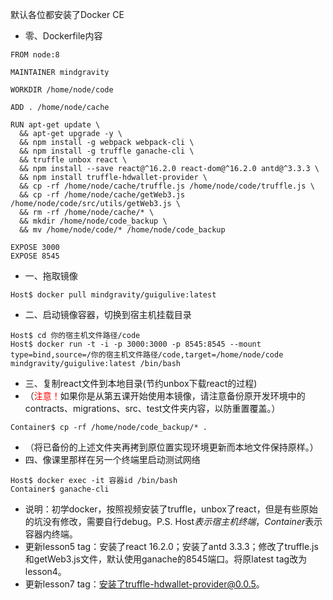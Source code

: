 默认各位都安装了Docker CE
- 零、Dockerfile内容
```
FROM node:8

MAINTAINER mindgravity

WORKDIR /home/node/code

ADD . /home/node/cache

RUN apt-get update \
  && apt-get upgrade -y \
  && npm install -g webpack webpack-cli \
  && npm install -g truffle ganache-cli \
  && truffle unbox react \
  && npm install --save react@^16.2.0 react-dom@^16.2.0 antd@^3.3.3 \
  && npm install truffle-hdwallet-provider \
  && cp -rf /home/node/cache/truffle.js /home/node/code/truffle.js \
  && cp -rf /home/node/cache/getWeb3.js /home/node/code/src/utils/getWeb3.js \
  && rm -rf /home/node/cache/* \
  && mkdir /home/node/code_backup \
  && mv /home/node/code/* /home/node/code_backup

EXPOSE 3000
EXPOSE 8545
```
- 一、拖取镜像
```
Host$ docker pull mindgravity/guigulive:latest
```
- 二、启动镜像容器，切换到宿主机挂载目录
```
Host$ cd 你的宿主机文件路径/code
Host$ docker run -t -i -p 3000:3000 -p 8545:8545 --mount type=bind,source=/你的宿主机文件路径/code,target=/home/node/code mindgravity/guigulive:latest /bin/bash
```
- 三、复制react文件到本地目录(节约unbox下载react的过程)
- （<font color=red>注意！</font>如果你是从第五课开始使用本镜像，请注意备份原开发环境中的contracts、migrations、src、test文件夹内容，以防重置覆盖。）
```
Container$ cp -rf /home/node/code_backup/* .
```
- （将已备份的上述文件夹再拷到原位置实现环境更新而本地文件保持原样。）
- 四、像课里那样在另一个终端里启动测试网络
```
Host$ docker exec -it 容器id /bin/bash
Container$ ganache-cli
```
- 说明：初学docker，按照视频安装了truffle，unbox了react，但是有些原始的坑没有修改，需要自行debug。P.S. Host$表示宿主机终端，Container$表示容器内终端。
- 更新lesson5 tag：安装了react 16.2.0；安装了antd 3.3.3；修改了truffle.js和getWeb3.js文件，默认使用ganache的8545端口。将原latest tag改为lesson4。
- 更新lesson7 tag：安装了truffle-hdwallet-provider@0.0.5。
